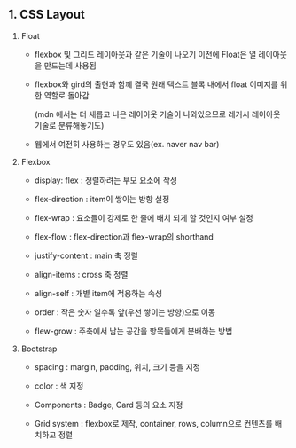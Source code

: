## 1. CSS Layout

1. Float

   - flexbox 및 그리드 레이아웃과 같은 기술이 나오기 이전에 Float은 열 레이아웃을 만드는데 사용됨

   - flexbox와 gird의 출현과 함께 결국 원래 텍스트 블록 내에서 float 이미지를 위한 역할로 돌아감

     (mdn 에서는 더 새롭고 나은 레이아웃 기술이 나와있으므로 레거시 레이아웃 기술로 분류해놓기도)

   - 웹에서 여전히 사용하는 경우도 있음(ex. naver nav bar)

     

2. Flexbox

   - display: flex : 정렬하려는 부모 요소에 작성

   - flex-direction : item이 쌓이는 방향 설정

   - flex-wrap : 요소들이 강제로 한 줄에 배치 되게 할 것인지 여부 설정

   - flex-flow : flex-direction과 flex-wrap의 shorthand

   - justify-content : main 축 정렬

   - align-items : cross 축 정렬

   - align-self : 개별 item에 적용하는 속성

   - order : 작은 숫자 일수록 앞(우선 쌓이는 방향)으로 이동

   - flew-grow : 주축에서 남는 공간을 항목들에게 분배하는 방법

     

3. Bootstrap

   - spacing : margin, padding, 위치, 크기 등을 지정

   - color : 색 지정

   - Components : Badge, Card 등의 요소 지정

   - Grid system : flexbox로 제작, container, rows, column으로 컨텐츠를 배치하고 정렬

     

